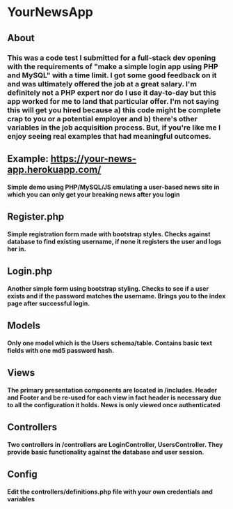 # YourNewsApp
## About
### This was a code test I submitted for a full-stack dev opening with the requirements of "make a simple login app using PHP and MySQL" with a time limit. I got some good feedback on it and was ultimately offered the job at a great salary. I'm definitely not a PHP expert nor do I use it day-to-day but this app worked for me to land that particular offer. I'm not saying this will get you hired because a) this code might be complete crap to you or a potential employer and b) there's other variables in the job acquisition process. But, if you're like me I enjoy seeing real examples that had meaningful outcomes.


## Example: https://your-news-app.herokuapp.com/
#### Simple demo using PHP/MySQL/JS emulating a user-based news site in which you can only get your breaking news after you login

## Register.php
#### Simple registration form made with bootstrap styles. Checks against database to find existing username, if none it registers the user and logs her in.

## Login.php
#### Another simple form using bootstrap styling. Checks to see if a user exists and if the password matches the username. Brings you to the index page after successful login.

## Models
#### Only one model which is the Users schema/table. Contains basic text fields with one md5 password hash.

## Views
#### The primary presentation components are located in /includes. Header and Footer and be re-used for each view in fact header is necessary due to all the configuration it holds. News is only viewed once authenticated

## Controllers
#### Two controllers in /controllers are LoginController, UsersController. They provide basic functionality against the database and user session.

## Config
#### Edit the controllers/definitions.php file with your own credentials and variables